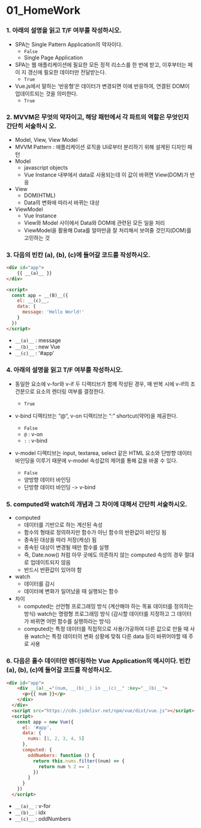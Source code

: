 # 01_HomeWork

### 1. 아래의 설명을 읽고 T/F 여부를 작성하시오. 

- SPA는 Single Pattern Application의 약자이다. 
  - `False`
  - Single Page Application
- SPA는 웹 애플리케이션에 필요한 모든 정적 리소스를 한 번에 받고, 이후부터는 페이 지 갱신에 필요한 데이터만 전달받는다. 
  - `True`
- Vue.js에서 말하는 ‘반응형’은 데이터가 변경되면 이에 반응하여, 연결된 DOM이 업데이트되는 것을 의미한다. 
  - `True`



### 2. MVVM은 무엇의 약자이고, 해당 패턴에서 각 파트의 역할은 무엇인지 간단히 서술하시 오. 

- Model, View, View Model 
- MVVM Pattern : 애플리케이션 로직을 UI로부터 분리하기 위해 설계된 디자인 패턴
- Model 
  - javascript objects
  - Vue Instance 내부에서 data로 사용되는데 이 값이 바뀌면 View(DOM)가 반응
- View
  - DOM(HTML)
  - Data의 변화에 따라서 바뀌는 대상
- ViewModel
  - Vue Instance
  - View와 Model 사이에서 Data와 DOM에 관련된 모든 일을 처리
  - ViewModel을 활용해 Data를 얼마만큼 잘 처리해서 보여줄 것인지(DOM)를 고민하는 것



### 3. 다음의 빈칸 (a), (b), (c)에 들어갈 코드를 작성하시오.

```html
<div id="app">
    {{ __(a)__ }}
</div>

<script>
  const app = __(B)__({
    el: __(c)__,
    data: {
  	  message: 'Hello World!'      
    }
  })
</script>
```

- `__(a)__` : message
- `__(b)__` : new Vue
- `__(c)__` : '#app'



### 4. 아래의 설명을 읽고 T/F 여부를 작성하시오. 

- 동일한 요소에 v-for와 v-if 두 디렉티브가 함께 작성된 경우, 매 반복 시에 v-if의 조건문으로 요소의 렌더링 여부를 결정한다. 

  - `True`

- v-bind 디렉티브는 “@“, v-on 디렉티브는 “:” shortcut(약어)을 제공한다. 

  - `False`
  - `@` : v-on
  - `:` : v-bind 

- v-model 디렉티브는 input, textarea, select 같은 HTML 요소와 단방향 데이터 바인딩을 이루기 때문에 v-model 속성값의 제어를 통해 값을 바꿀 수 있다.

  - `False`
  - 양방향 데이터 바인딩
  - 단방향 데이터 바인딩 -> v-bind
  
  

### 5. computed와 watch의 개념과 그 차이에 대해서 간단히 서술하시오. 

- computed 
  - 데이터를 기반으로 하는 계산된 속성
  -  함수의 형태로 정의하지만 함수가 아닌 함수의 반환값이 바인딩 됨
  - 종속된 대상을 따라 저장(캐싱) 됨
  - 종속된 대상이 변경될 때만 함수를 실행
  - 즉, Date.now() 처럼 아무 곳에도 의존하지 않는 computed 속성의 경우 절대로 업데이트되지 않음
  - 반드시 반환값이 있어야 함
- watch
  - 데이터를 감시
  - 데이터에 변화가 일어났을 때 실행되는 함수
- 차이
  - computed는 선언형 프로그래밍 방식 (계산해야 하는 목표 데이터를 정의하는 방식)
    watch는 명령형 프로그래밍 방식 (감시할 데이터를 지정하고 그 데이터가 바뀌면 어떤 함수를 실행하라는 방식)
  - computed는 특정 데이터를 직접적으로 사용/가공하여 다른 값으로 만들 때 사용
    watch는 특정 데이터의 변화 상황에 맞춰 다른 data 등이 바뀌어야할 때 주로 사용



### 6. 다음은 홀수 데이터만 렌더링하는 Vue Application의 예시이다. 빈칸 (a), (b), (c)에 들어갈 코드를 작성하시오.

```html
<div id="app">
    <div __(a)__="(num, __(b)__) in __(c)__" :key="__(b)__">
      <p>{{ num }}</p>
    </div>
  </div>
  <script src="https://cdn.jsdelivr.net/npm/vue/dist/vue.js"></script>
  <script>
    const app = new Vue({
      el: '#app',
      data: {
        nums: [1, 2, 3, 4, 5]
      },
      computed: {
        oddNumbers: function () {
          return this.nums.filter((num) => {
            return num % 2 == 1
          })
        }
      }
    })
  </script>
```

- `__(a)__` : v-for
- `__(b)__` : idx
- `__(c)__` : oddNumbers

